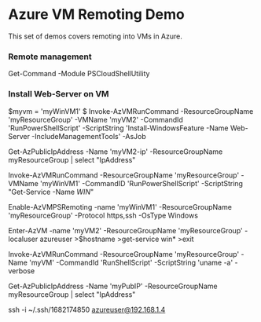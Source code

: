 # Azure VM Remoting Demo

This set of demos covers remoting into VMs in Azure.

### Remote management

Get-Command -Module PSCloudShellUtility

### Install Web-Server on VM
$myvm = 'myWinVM1'
$
Invoke-AzVMRunCommand -ResourceGroupName 'myResourceGroup' -VMName 'myVM2' -CommandId 'RunPowerShellScript' -ScriptString 'Install-WindowsFeature -Name Web-Server -IncludeManagementTools' -AsJob

Get-AzPublicIpAddress -Name 'myVM2-ip' -ResourceGroupName myResourceGroup | select "IpAddress"

Invoke-AzVMRunCommand -ResourceGroupName 'myResourceGroup' -VMName 'myWinVM1' -CommandID 'RunPowerShellScript' -ScriptString "Get-Service -Name *WIN*"

Enable-AzVMPSRemoting -name 'myWinVM1' -ResourceGroupName 'myResourceGroup' -Protocol https,ssh -OsType Windows

Enter-AzVM -name 'myVM2' -ResourceGroupName 'myResourceGroup' -localuser azureuser
      >$hostname
      >get-service win*
      >exit

Invoke-AzVMRunCommand -ResourceGroupName 'myResourceGroup' -Name 'myVM' -CommandId 'RunShellScript' -ScriptString 'uname -a' -verbose

Get-AzPublicIpAddress -Name 'myPubIP' -ResourceGroupName myResourceGroup | select "IpAddress"

ssh -i ~/.ssh/1682174850 azureuser@192.168.1.4